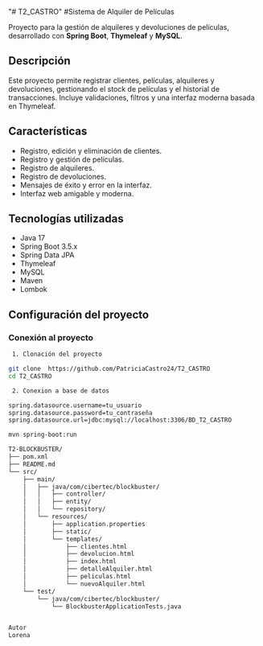 "# T2_CASTRO" 
#Sistema de Alquiler de Películas

Proyecto para la gestión de alquileres y devoluciones de películas, desarrollado con **Spring Boot**, **Thymeleaf** y **MySQL**.

## Descripción

Este proyecto permite registrar clientes, películas, alquileres y devoluciones, gestionando el stock de películas y el historial de transacciones. Incluye validaciones, filtros y una interfaz moderna basada en Thymeleaf.

## Características

- Registro, edición y eliminación de clientes.
- Registro y gestión de películas.
- Registro de alquileres.
- Registro de devoluciones.
- Mensajes de éxito y error en la interfaz.
- Interfaz web amigable y moderna.

## Tecnologías utilizadas

- Java 17
- Spring Boot 3.5.x
- Spring Data JPA
- Thymeleaf
- MySQL
- Maven
- Lombok

## Configuración del proyecto

 ### Conexión al proyecto
 
```bash
 1. Clonación del proyecto

git clone  https://github.com/PatriciaCastro24/T2_CASTRO
cd T2_CASTRO

 2. Conexion a base de datos

spring.datasource.username=tu_usuario
spring.datasource.password=tu_contraseña
spring.datasource.url=jdbc:mysql://localhost:3306/BD_T2_CASTRO

mvn spring-boot:run

T2-BLOCKBUSTER/
├── pom.xml
├── README.md
└── src/
    ├── main/
    │   ├── java/com/cibertec/blockbuster/
    │   │   ├── controller/
    │   │   ├── entity/
    │   │   └── repository/
    │   └── resources/
    │       ├── application.properties
    │       ├── static/
    │       └── templates/
    │           ├── clientes.html
    │           ├── devolucion.html
    │           ├── index.html
    │           ├── detalleAlquiler.html
    │           ├── peliculas.html
    │           └── nuevoAlquiler.html
    └── test/
        └── java/com/cibertec/blockbuster/
            └── BlockbusterApplicationTests.java


Autor
Lorena
